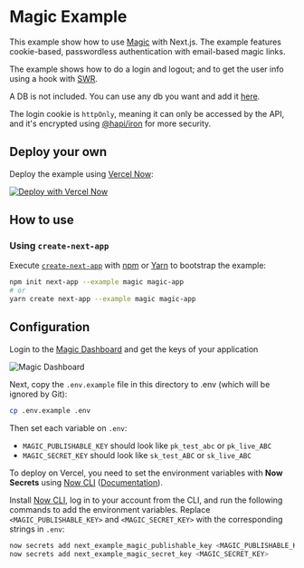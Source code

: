 # Magic Example

This example show how to use [Magic](https://magic.link) with Next.js. The example features cookie-based, passwordless authentication with email-based magic links.

The example shows how to do a login and logout; and to get the user info using a hook with [SWR](https://swr.now.sh).

A DB is not included. You can use any db you want and add it [here](api/user.js).

The login cookie is `httpOnly`, meaning it can only be accessed by the API, and it's encrypted using [@hapi/iron](https://hapi.dev/family/iron) for more security.

## Deploy your own

Deploy the example using [Vercel Now](https://vercel.com/docs/now-cli#commands/overview/basic-usage):

[![Deploy with Vercel Now](https://vercel.com/button)](https://vercel.com/new/project?template=https://github.com/zeit/next.js/tree/canary/examples/magic)

## How to use

### Using `create-next-app`

Execute [`create-next-app`](https://github.com/zeit/next.js/tree/canary/packages/create-next-app) with [npm](https://docs.npmjs.com/cli/init) or [Yarn](https://yarnpkg.com/lang/en/docs/cli/create/) to bootstrap the example:

```bash
npm init next-app --example magic magic-app
# or
yarn create next-app --example magic magic-app
```

## Configuration

Login to the [Magic Dashboard](https://dashboard.magic.link/) and get the keys of your application

![Magic Dashboard](https://gblobscdn.gitbook.com/assets%2F-M1XNjqusnKyXZc7t7qQ%2F-M3HsSftOAghkNs-ttU3%2F-M3HsllfdwdDmeFXBK3U%2Fdashboard-pk.png?alt=media&token=4d6e7543-ae20-4355-951c-c6421b8f1b5f)

Next, copy the `.env.example` file in this directory to .env (which will be ignored by Git):

```bash
cp .env.example .env
```

Then set each variable on `.env`:

- `MAGIC_PUBLISHABLE_KEY` should look like `pk_test_abc` or `pk_live_ABC`
- `MAGIC_SECRET_KEY` should look like `sk_test_ABC` or `sk_live_ABC`

To deploy on Vercel, you need to set the environment variables with **Now Secrets** using [Now CLI](https://vercel.com/download) ([Documentation](https://vercel.com/docs/now-cli#commands/secrets)).

Install [Now CLI](https://vercel.com/download), log in to your account from the CLI, and run the following commands to add the environment variables. Replace `<MAGIC_PUBLISHABLE_KEY>` and `<MAGIC_SECRET_KEY>` with the corresponding strings in `.env`:

```bash
now secrets add next_example_magic_publishable_key <MAGIC_PUBLISHABLE_KEY>
now secrets add next_example_magic_secret_key <MAGIC_SECRET_KEY>
```
